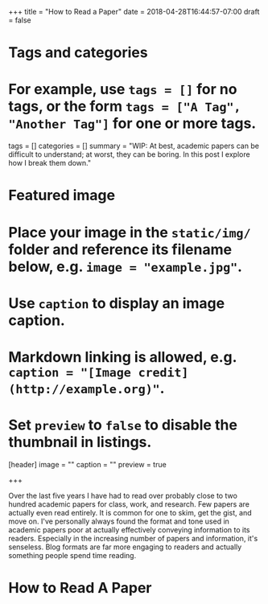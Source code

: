 +++
title = "How to Read a Paper"
date = 2018-04-28T16:44:57-07:00
draft = false

# Tags and categories
# For example, use `tags = []` for no tags, or the form `tags = ["A Tag", "Another Tag"]` for one or more tags.
tags = []
categories = []
summary = "WIP: At best, academic papers can be difficult to understand; at worst, they can be boring. In this post I explore how I break them down."

# Featured image
# Place your image in the `static/img/` folder and reference its filename below, e.g. `image = "example.jpg"`.
# Use `caption` to display an image caption.
#   Markdown linking is allowed, e.g. `caption = "[Image credit](http://example.org)"`.
# Set `preview` to `false` to disable the thumbnail in listings.
[header]
image = ""
caption = ""
preview = true

+++

Over the last five years I have had to read over probably close to two hundred academic papers for class, work, and research. Few papers are actually even read entirely. It is common for one to skim, get the gist, and move on. I've personally always found the format and tone used in academic papers poor at actually effectively conveying information to its readers. Especially in the increasing number of papers and information, it's senseless. Blog formats are far more engaging to readers and actually something people spend time reading.

# How to Read A Paper
